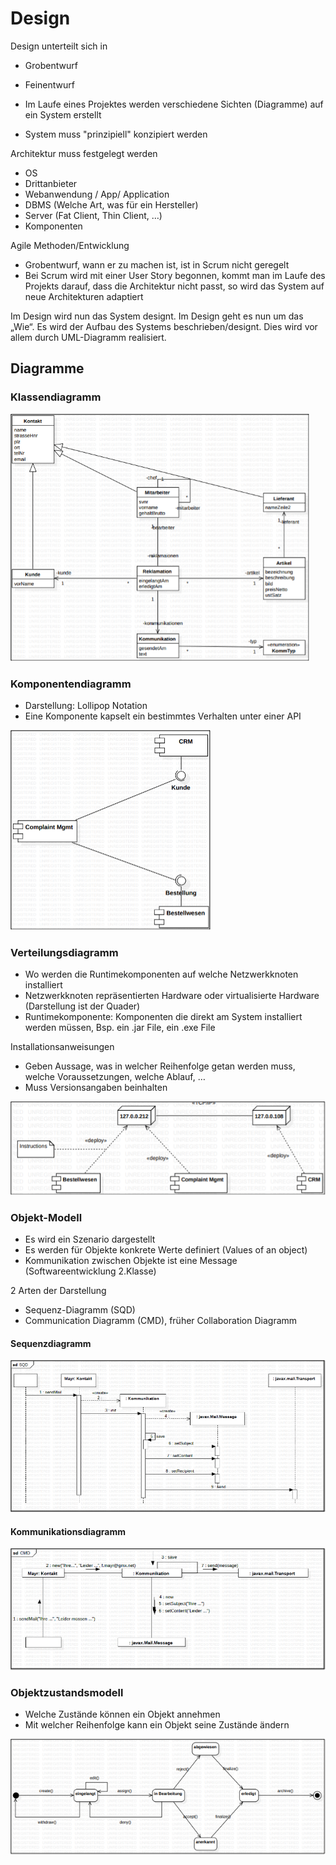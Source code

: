 # Design

Design unterteilt sich in
-	Grobentwurf
-	Feinentwurf

-	Im Laufe eines Projektes werden verschiedene Sichten (Diagramme) auf ein System erstellt
-	System muss "prinzipiell" konzipiert werden

Architektur muss festgelegt werden
-	OS
-	Drittanbieter
-	Webanwendung / App/ Application
-	DBMS (Welche Art, was für ein Hersteller)
-	Server (Fat Client, Thin Client, …)
-	Komponenten

Agile Methoden/Entwicklung
-	Grobentwurf, wann er zu machen ist, ist in Scrum nicht geregelt
-	Bei Scrum wird mit einer User Story begonnen, kommt man im Laufe des Projekts darauf, dass die Architektur nicht passt, so wird das System auf neue Architekturen adaptiert

Im Design wird nun das System designt. Im Design geht es nun um das „Wie“. Es wird der Aufbau des Systems beschrieben/designt. Dies wird vor allem durch UML-Diagramm realisiert.

## Diagramme

### Klassendiagramm

![](diagramme/Klassendiagramm.png)

### Komponentendiagramm

-	Darstellung: Lollipop Notation
-	Eine Komponente kapselt ein bestimmtes Verhalten unter einer API

![](diagramme/Komponentendiagramm.png)

### Verteilungsdiagramm

-	Wo werden die Runtimekomponenten auf welche Netzwerkknoten installiert
-	Netzwerkknoten repräsentierten Hardware oder virtualisierte Hardware (Darstellung ist der Quader)
-	Runtimekomponente:	Komponenten die direkt am System installiert werden müssen, Bsp. ein .jar File, ein .exe File

Installationsanweisungen
-	Geben Aussage, was in welcher Reihenfolge getan werden muss, welche Voraussetzungen, welche Ablauf, …
-	Muss Versionsangaben beinhalten

![](diagramme/Verteilungsdiagramm.png)

### Objekt-Modell

-	Es wird ein Szenario dargestellt
-	Es werden für Objekte konkrete Werte definiert (Values of an object)
-	Kommunikation zwischen Objekte ist eine Message (Softwareentwicklung 2.Klasse)

2 Arten der Darstellung
-	Sequenz-Diagramm (SQD)
-	Communication Diagramm (CMD), früher Collaboration Diagramm

#### Sequenzdiagramm

![](diagramme/Sequenzdiagramm.png)

#### Kommunikationsdiagramm

![](diagramme/Kommunikationsdiagramm.png)

### Objektzustandsmodell

-	Welche Zustände können ein Objekt annehmen
-	Mit welcher Reihenfolge kann ein Objekt seine Zustände ändern

![](diagramme/Objektzustandsmodell.png)
